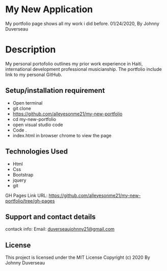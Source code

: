 # My New Application
My portfolio page shows all my work i did before. 
 01/24/2020, By Johnny Duverseau
# Description
My personal portofolio outlines my prior work experience in Haiti, international development professional musicianship. The portfolio include link to my personal GitHub.

## Setup/installation requirement
- Open terminal
- git clone 
-  https://github.com/alleyesonme21/my-new-portfolio
- cd my-new-portfolio
- open visual studio code 
- Code .
- index.html in browser chrome to view the page 
## Technologies Used
- Html
-  Css
- Bootstrap 
- jquery
- git

GH Pages Link
URL: https://github.com/alleyesonme21/my-new-portfolio/tree/gh-pages

## Support and contact details
contack info: Email: duverseaujohnny21@gmail.com

## License
This project is licensed under the MIT License 
Copyright (c)  2020 By Johnny Duverseau

